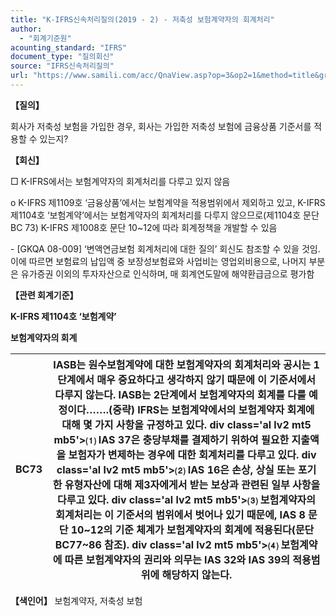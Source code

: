 ```yaml
---
title: "K-IFRS신속처리질의(2019 - 2) - 저축성 보험계약자의 회계처리"
author:
  - "회계기준원"
acounting_standard: "IFRS"
document_type: "질의회신"
source: "IFRS신속처리질의"
url: "https://www.samili.com/acc/QnaView.asp?op=3&op2=1&method=title&group=2124-15;1&orgcode=3&searchword=&page=44&code=K%2DIFRS%EC%8B%A0%EC%86%8D%EC%B2%98%EB%A6%AC%EC%A7%88%EC%9D%98%2D2%3A201901"
---
```

**【질의】**

  

회사가 저축성 보험을 가입한 경우, 회사는 가입한 저축성 보험에 금융상품 기준서를 적용할 수 있는지?

  
  

**【회신】**

  

□ K-IFRS에서는 보험계약자의 회계처리를 다루고 있지 않음

o K-IFRS 제1109호 ‘금융상품’에서는 보험계약을 적용범위에서 제외하고 있고, K-IFRS 제1104호 ‘보험계약’에서는 보험계약자의 회계처리를 다루지 않으므로(제1104호 문단 BC 73) K-IFRS 제1008호 문단 10~12에 따라 회계정책을 개발할 수 있음

\- \[GKQA 08-009\] ‘변액연금보험 회계처리에 대한 질의’ 회신도 참조할 수 있을 것임. 이에 따르면 보험료의 납입액 중 보장성보험료와 사업비는 영업외비용으로, 나머지 부분은 유가증권 이외의 투자자산으로 인식하며, 매 회계연도말에 해약환급금으로 평가함

  
  

**【관련 회계기준】**

  

**K-IFRS 제1104호 ‘보험계약’**

  

**보험계약자의 회계**

| BC73 | IASB는 원수보험계약에 대한 보험계약자의 회계처리와 공시는 1단계에서 매우 중요하다고 생각하지 않기 때문에 이 기준서에서 다루지 않는다. IASB는 2단계에서 보험계약자의 회계를 다룰 예정이다…….(중략) IFRS는 보험계약에서의 보험계약자 회계에 대해 몇 가지 사항을 규정하고 있다.  div class='al lv2 mt5 mb5'>⑴ IAS 37은 충당부채를 결제하기 위하여 필요한 지출액을 보험자가 변제하는 경우에 대한 회계처리를 다루고 있다. div class='al lv2 mt5 mb5'>⑵ IAS 16은 손상, 상실 또는 포기한 유형자산에 대해 제3자에게서 받는 보상과 관련된 일부 사항을 다루고 있다. div class='al lv2 mt5 mb5'>⑶ 보험계약자의 회계처리는 이 기준서의 범위에서 벗어나 있기 때문에, IAS 8 문단 10~12의 기준 체계가 보험계약자의 회계에 적용된다(문단 BC77~86 참조). div class='al lv2 mt5 mb5'>⑷ 보험계약에 따른 보험계약자의 권리와 의무는 IAS 32와 IAS 39의 적용범위에 해당하지 않는다. |
| --- | --- |

  
  

**【색인어】** 보험계약자, 저축성 보험
